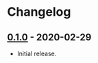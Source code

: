 # Changelog

## [0.1.0] - 2020-02-29

- Initial release.


[0.1.0]: https://github.com/proxy-wasm/proxy-wasm-cpp-sdk/releases/tag/v0.1.0
